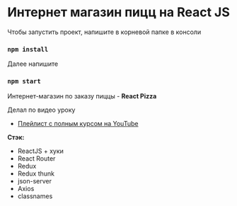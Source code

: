 # Интернет магазин пицц на React JS

Чтобы запустить проект, напишите в корневой папке в консоли 
### `npm install`

Далее напишите 
### `npm start`

Интернет-магазин по заказу пиццы - **React Pizza**

Делал по видео уроку
- [Плейлист с полным курсом на YouTube](https://www.youtube.com/watch?v=bziVFvq8cLQ&list=PL0FGkDGJQjJFMRmP7wZ771m1Nx-m2_qXq)

**Стэк:**

- ReactJS + хуки
- React Router
- Redux
- Redux thunk
- json-server
- Axios
- classnames
